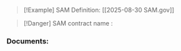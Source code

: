 > [!Example] SAM Definition: [[2025-08-30 SAM.gov]]

> [!Danger] SAM contract name : 
> 
### Documents:


